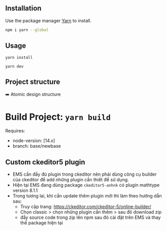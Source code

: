 ## Installation

Use the package manager [Yarn](https://yarnpkg.com/getting-started/install) to install.

```bash
npm i yarn --global
```

## Usage

```
yarn install

yarn dev
```

## Project structure

➡️ Atomic design structure

# Build Project: `yarn build`

Requires:

- node-version: [14.x]
- branch: base/newbase

## Custom ckeditor5 plugin

- EMS cần đầy đủ plugin trong ckeditor nên phải dùng công cụ builder của ckeditor để add những plugin cần thiết để sử dụng.
- Hiện tại EMS đang dùng package `ckeditor5-anhnk` có plugin mathtype version 8.1.1
- Trong tương lai, khi cần update thêm plugin mới thì làm theo hướng dẫn sau:
  - Truy cập trang: https://ckeditor.com/ckeditor-5/online-builder/
  - Chọn classic > chọn những plugin cần thêm > sau đó download zip
  - đẩy source code trong zip lên npm sau đó cài đặt trên EMS và thay thế package hiện tại

